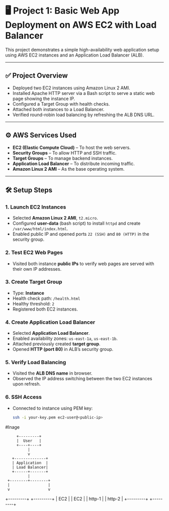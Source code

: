 
# 🖥️ Project 1: Basic Web App Deployment on AWS EC2 with Load Balancer

This project demonstrates a simple high-availability web application setup using AWS EC2 instances and an Application Load Balancer (ALB).

---

## ✅ Project Overview

- Deployed two EC2 instances using Amazon Linux 2 AMI.
- Installed Apache HTTP server via a Bash script to serve a static web page showing the instance IP.
- Configured a Target Group with health checks.
- Attached both instances to a Load Balancer.
- Verified round-robin load balancing by refreshing the ALB DNS URL.

---

## ⚙️ AWS Services Used

- **EC2 (Elastic Compute Cloud)** – To host the web servers.
- **Security Groups** – To allow HTTP and SSH traffic.
- **Target Groups** – To manage backend instances.
- **Application Load Balancer** – To distribute incoming traffic.
- **Amazon Linux 2 AMI** – As the base operating system.

---

## 🛠️ Setup Steps

### 1. Launch EC2 Instances
- Selected **Amazon Linux 2 AMI**, `t2.micro`.
- Configured **user-data** (bash script) to install `httpd` and create `/var/www/html/index.html`.
- Enabled public IP and opened ports `22 (SSH)` and `80 (HTTP)` in the security group.

### 2. Test EC2 Web Pages
- Visited both instance **public IPs** to verify web pages are served with their own IP addresses.

### 3. Create Target Group
- Type: **Instance**
- Health check path: `/health.html`
- Healthy threshold: `2`
- Registered both EC2 instances.

### 4. Create Application Load Balancer
- Selected **Application Load Balancer**.
- Enabled availability zones: `us-east-1a`, `us-east-1b`.
- Attached previously created **target group**.
- Opened **HTTP (port 80)** in ALB’s security group.

### 5. Verify Load Balancing
- Visited the **ALB DNS name** in browser.
- Observed the IP address switching between the two EC2 instances upon refresh.

### 6. SSH Access
- Connected to instance using PEM key:
  ```bash
  ssh -i your-key.pem ec2-user@<public-ip>


#Inage

         +---------+
         |  User   |
         +----+----+
              |
              v
       +--------------+
       | Application  |
       | Load Balancer|
       +------+-------+
              |
     +--------+--------+
     |                 |
     v                 v
+---------+       +---------+
| EC2     |       | EC2     |
| http-1  |       | http-2  |
+---------+       +---------+
